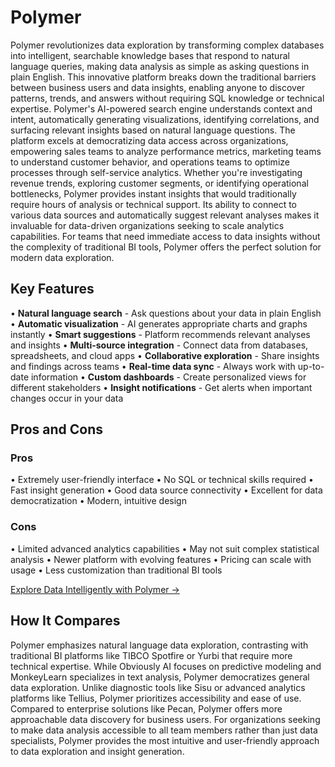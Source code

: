 # Polymer

Polymer revolutionizes data exploration by transforming complex databases into intelligent, searchable knowledge bases that respond to natural language queries, making data analysis as simple as asking questions in plain English. This innovative platform breaks down the traditional barriers between business users and data insights, enabling anyone to discover patterns, trends, and answers without requiring SQL knowledge or technical expertise. Polymer's AI-powered search engine understands context and intent, automatically generating visualizations, identifying correlations, and surfacing relevant insights based on natural language questions. The platform excels at democratizing data access across organizations, empowering sales teams to analyze performance metrics, marketing teams to understand customer behavior, and operations teams to optimize processes through self-service analytics. Whether you're investigating revenue trends, exploring customer segments, or identifying operational bottlenecks, Polymer provides instant insights that would traditionally require hours of analysis or technical support. Its ability to connect to various data sources and automatically suggest relevant analyses makes it invaluable for data-driven organizations seeking to scale analytics capabilities. For teams that need immediate access to data insights without the complexity of traditional BI tools, Polymer offers the perfect solution for modern data exploration.

## Key Features

• **Natural language search** - Ask questions about your data in plain English
• **Automatic visualization** - AI generates appropriate charts and graphs instantly
• **Smart suggestions** - Platform recommends relevant analyses and insights
• **Multi-source integration** - Connect data from databases, spreadsheets, and cloud apps
• **Collaborative exploration** - Share insights and findings across teams
• **Real-time data sync** - Always work with up-to-date information
• **Custom dashboards** - Create personalized views for different stakeholders
• **Insight notifications** - Get alerts when important changes occur in your data

## Pros and Cons

### Pros
• Extremely user-friendly interface
• No SQL or technical skills required
• Fast insight generation
• Good data source connectivity
• Excellent for data democratization
• Modern, intuitive design

### Cons
• Limited advanced analytics capabilities
• May not suit complex statistical analysis
• Newer platform with evolving features
• Pricing can scale with usage
• Less customization than traditional BI tools

[Explore Data Intelligently with Polymer →](https://www.polymersearch.com)

## How It Compares

Polymer emphasizes natural language data exploration, contrasting with traditional BI platforms like TIBCO Spotfire or Yurbi that require more technical expertise. While Obviously AI focuses on predictive modeling and MonkeyLearn specializes in text analysis, Polymer democratizes general data exploration. Unlike diagnostic tools like Sisu or advanced analytics platforms like Tellius, Polymer prioritizes accessibility and ease of use. Compared to enterprise solutions like Pecan, Polymer offers more approachable data discovery for business users. For organizations seeking to make data analysis accessible to all team members rather than just data specialists, Polymer provides the most intuitive and user-friendly approach to data exploration and insight generation.